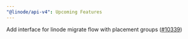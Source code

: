 ```yaml
---
"@linode/api-v4": Upcoming Features
---
```


Add interface for linode migrate flow with placement groups ([#10339](https://github.com/linode/manager/pull/10339))
